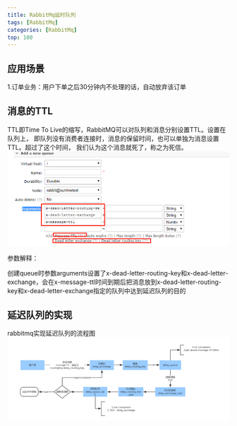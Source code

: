 ```yaml
---
title: RabbitMq延时队列
tags: [RabbitMq]
categories: [RabbitMq]
top: 100
---
```

## 应用场景
   1.订单业务：用户下单之后30分钟内不处理的话，自动放弃该订单
## 消息的TTL
   TTL即Time To Live的缩写，RabbitMQ可以对队列和消息分别设置TTL。设置在队列上，
   即队列没有消费者连接时，消息的保留时间，也可以单独为消息设置TTL。超过了这个时间，
   我们认为这个消息就死了，称之为死信。
   <img src="/images/rabbitmq/1523344240.jpg" >
   
   参数解释：
   
创建queue时参数arguments设置了x-dead-letter-routing-key和x-dead-letter-exchange，会在x-message-ttl时间到期后把消息放到x-dead-letter-routing-key和x-dead-letter-exchange指定的队列中达到延迟队列的目的
## 延迟队列的实现
   rabbitmq实现延迟队列的流程图
   <img src="/images/rabbitmq/1523344918(1).jpg" >
